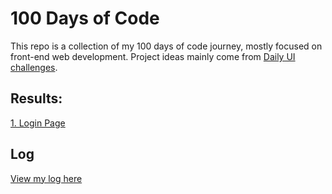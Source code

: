 # 100 Days of Code
This repo is a collection of my 100 days of code journey, mostly focused on front-end web development. Project ideas mainly come from [Daily UI challenges](http://collectui.com/).

## Results:
[1. Login Page](https://snowleo208.github.io/100-Days-of-Code/1.%20Login%20Page/index.html)

## Log
[View my log here](https://github.com/snowleo208/100-Days-of-Code/blob/master/log.md)
